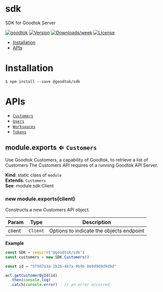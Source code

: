 sdk
=================

SDK for Goodtok Server

[![goodtok](https://img.shields.io/badge/goodtok-sdk-brightgreen.svg)](https://goodtok.io)
[![Version](https://img.shields.io/npm/v/@goodtok/sdk.svg)](https://npmjs.org/package/@goodtok/sdk)
[![Downloads/week](https://img.shields.io/npm/dw/@goodtok/sdk.svg)](https://npmjs.org/package/@goodtok/sdk)
[![License](https://img.shields.io/npm/l/@goodtok/sdk.svg)](https://github.com/fonoster/goodtok/blob/main/package.json)

<!-- toc -->
* [Installation](#installation)
* [APIs](#apis)
<!-- tocstop -->
# Installation
<!-- installation -->
```sh-session
$ npm install --save @goodtok/sdk
```
<!-- usagestop -->
# APIs
<!-- apis -->
* [`Customers`](#Customers)
* [`Users`](#Users)
* [`Workspaces`](#Workspaces)
* [`Tokens`](#Tokens)


<a name="module.exports"></a>

## module.exports ⇐ <code>Customers</code>
Use Goodtok Customers, a capability of Goodtok, to retrieve a list of Customers
The Customers API requires of a running Goodtok API Server.

**Kind**: static class of <code>module</code>  
**Extends**: <code>Customers</code>  
**See**: module:sdk:Client  
<a name="new_module.exports_new"></a>

### new module.exports(client)
Constructs a new Customers API object.


| Param | Type | Description |
| --- | --- | --- |
| client | <code>Client</code> | Options to indicate the objects endpoint |

**Example**  
```js
const SDK = require("@goodtok/sdk")
const customers = new SDK.Customers()

const id = "5f9d7a3a-2b2b-4b7a-9b9b-8e9d9d9d9d9d"

acl.getCustomerById(id)
  .then(console.log)
  .catch(console.error)   // an error occurred
```

